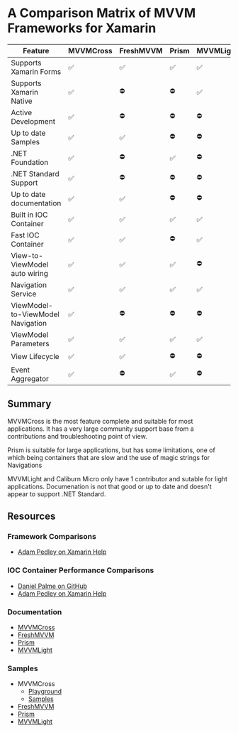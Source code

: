 # A Comparison Matrix of MVVM Frameworks for Xamarin

|Feature|MVVMCross|FreshMVVM|Prism|MVVMLight|
|---------|---------|---------|-----|---------|
|Supports Xamarin Forms|:white_check_mark:|:white_check_mark:|:white_check_mark:|:white_check_mark:|
|Supports Xamarin Native|:white_check_mark:|:no_entry:|:no_entry:|:white_check_mark:|
|Active Development|:white_check_mark:|:no_entry:|:no_entry:|:no_entry:|
|Up to date Samples|:white_check_mark:|:white_check_mark:|:no_entry:|:no_entry:|
|.NET Foundation|:white_check_mark:|:no_entry:|:white_check_mark:|:no_entry:|
|.NET Standard Support|:white_check_mark:|:no_entry:|:no_entry:|:no_entry:|
|Up to date documentation|:white_check_mark:|:white_check_mark:|:no_entry:|:no_entry:|
|Built in IOC Container|:white_check_mark:|:white_check_mark:|:white_check_mark:|:white_check_mark:|
|Fast IOC Container|:white_check_mark:|:white_check_mark:|:no_entry:|:white_check_mark:|
|View-to-ViewModel auto wiring|:white_check_mark:|:white_check_mark:|:white_check_mark:|:no_entry:|
|Navigation Service|:white_check_mark:|:white_check_mark:|:white_check_mark:|:white_check_mark:|
|ViewModel-to-ViewModel Navigation|:white_check_mark:|:no_entry:|:no_entry:|:no_entry:|
|ViewModel Parameters|:white_check_mark:|:white_check_mark:|:white_check_mark:|:white_check_mark:|
|View Lifecycle|:white_check_mark:|:white_check_mark:|:no_entry:|:no_entry:|
|Event Aggregator|:white_check_mark:|:no_entry:|:white_check_mark:|:no_entry:|


## Summary

MVVMCross is the most feature complete and suitable for most applications. It has a very large community support base from a contributions and troubleshooting point of view. 

Prism is suitable for large applications, but has some limitations, one of which being containers that are slow and the use of magic strings for Navigations

MVVMLight and Caliburn Micro only have 1 contributor and sutable for light applications. Documenation is not that good or up to date and doesn't appear to support .NET Standard. 




## Resources

### Framework Comparisons
- [Adam Pedley on Xamarin Help](https://xamarinhelp.com/use-xamarin-forms-mvvm-framework/)

### IOC Container Performance Comparisons

- [Daniel Palme on GitHub](https://github.com/danielpalme/IocPerformance)
- [Adam Pedley on Xamarin Help](https://xamarinhelp.com/ioc-container-performance/)

### Documentation

- [MVVMCross](https://www.mvvmcross.com/documentation/)
- [FreshMVVM](https://github.com/rid00z/FreshMvvm)
- [Prism](http://prismlibrary.github.io/docs/)
- [MVVMLight](https://galasoft.ch/posts/2014/07/using-xamarin-forms-with-mvvmlight)

### Samples

- MVVMCross
  - [Playground](https://github.com/MvvmCross/MvvmCross/tree/develop/Projects/Playground)
  - [Samples](https://github.com/MvvmCross/MvvmCross-Samples)
- [FreshMVVM](https://github.com/rid00z/FreshMvvm/tree/master/samples)
- [Prism](https://github.com/PrismLibrary/Prism-Samples-Forms.git)
- [MVVMLight](https://github.com/lbugnion/sample-crossplatform-flowers.git)


